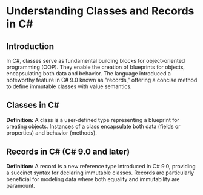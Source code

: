 # Understanding Classes and Records in C#

## Introduction

In C#, classes serve as fundamental building blocks for object-oriented programming (OOP). They enable the creation of blueprints for objects, encapsulating both data and behavior. The language introduced a noteworthy feature in C# 9.0 known as "records," offering a concise method to define immutable classes with value semantics.

## Classes in C#

**Definition:**
A class is a user-defined type representing a blueprint for creating objects. Instances of a class encapsulate both data (fields or properties) and behavior (methods).

## Records in C# (C# 9.0 and later)

**Definition:**
A record is a new reference type introduced in C# 9.0, providing a succinct syntax for declaring immutable classes. Records are particularly beneficial for modeling data where both equality and immutability are paramount.
